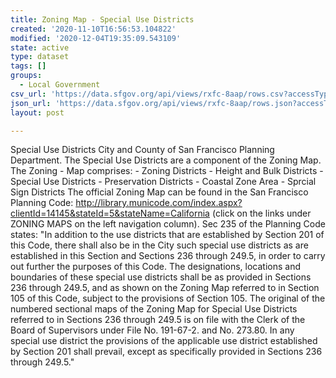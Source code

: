 ```yaml
---
title: Zoning Map - Special Use Districts
created: '2020-11-10T16:56:53.104822'
modified: '2020-12-04T19:35:09.543109'
state: active
type: dataset
tags: []
groups:
  - Local Government
csv_url: 'https://data.sfgov.org/api/views/rxfc-8aap/rows.csv?accessType=DOWNLOAD'
json_url: 'https://data.sfgov.org/api/views/rxfc-8aap/rows.json?accessType=DOWNLOAD'
layout: post

---
```

Special Use Districts City and County of San Francisco Planning Department. The Special Use Districts are a component of the Zoning Map. The Zoning - Map comprises: - Zoning Districts - Height and Bulk Districts - Special Use Districts - Preservation Districts - Coastal Zone Area - Sprcial Sign Districts The official Zoning Map can be found in the San Francisco Planning Code: http://library.municode.com/index.aspx?clientId=14145&stateId=5&stateName=California (click on the links under ZONING MAPS on the left navigation column). Sec 235 of the Planning Code states: "In addition to the use districts that are established by Section 201 of this Code, there shall also be in the City such special use districts as are established in this Section and Sections 236 through 249.5, in order to carry out further the purposes of this Code. The designations, locations and boundaries of these special use districts shall be as provided in Sections 236 through 249.5, and as shown on the Zoning Map referred to in Section 105 of this Code, subject to the provisions of Section 105. The original of the numbered sectional maps of the Zoning Map for Special Use Districts referred to in Sections 236 through 249.5 is on file with the Clerk of the Board of Supervisors under File No. 191-67-2. and No. 273.80. In any special use district the provisions of the applicable use district established by Section 201 shall prevail, except as specifically provided in Sections 236 through 249.5."
